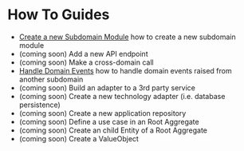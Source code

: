 # How To Guides

* [Create a new Subdomain Module](010-create-a-subdomain.md) how to create a new subdomain module
* (coming soon) Add a new API endpoint
* (coming soon) Make a cross-domain call
* [Handle Domain Events](090-handle-domain-events.md) how to handle domain events raised from another subdomain
* (coming soon) Build an adapter to a 3rd party service
* (coming soon) Create a new technology adapter (i.e. database persistence)
* (coming soon) Create a new application repository
* (coming soon) Define a use case in an Root Aggregate
* (coming soon) Create an child Entity of a Root Aggregate
* (coming soon) Create a ValueObject